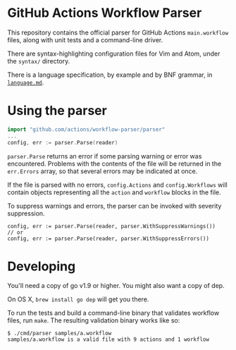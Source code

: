 # GitHub Actions Workflow Parser

This repository contains the official parser for GitHub Actions
`main.workflow` files, along with unit tests and a command-line driver.

There are syntax-highlighting configuration files for Vim and Atom, under
the `syntax/` directory.

There is a language specification, by example and by BNF grammar, in
[`language.md`](language.md).

# Using the parser

```go
import "github.com/actions/workflow-parser/parser"
...
config, err := parser.Parse(reader)
```

`parser.Parse` returns an error if some parsing warning or error was encountered.
Problems with the contents of the file will be returned in the `err.Errors`
array, so that several errors may be indicated at once.

If the file is parsed with no errors, `config.Actions` and
`config.Workflows` will contain objects representing all the `action` and
`workflow` blocks in the file.

To suppress warnings and errors, the parser can be invoked with severity
suppression.

```
config, err := parser.Parse(reader, parser.WithSuppressWarnings())
// or 
config, err := parser.Parse(reader, parser.WithSuppressErrors())
```

# Developing

You'll need a copy of go v1.9 or higher.  You might also want a copy of
dep.

On OS X, `brew install go dep` will get you there.

To run the tests and build a command-line binary that validates workflow
files, run `make`.  The resulting validation binary works like so:

```
$ ./cmd/parser samples/a.workflow 
samples/a.workflow is a valid file with 9 actions and 1 workflow
```
